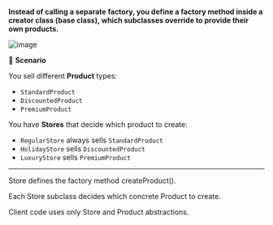 **Instead of calling a separate factory, you define a factory method inside a creator class (base class), which subclasses override to provide their own products.**

![image](https://github.com/user-attachments/assets/b5bde8c4-2059-4dd7-902a-1648c055871a)




🎯 **Scenario**

You sell different **Product** types:

- `StandardProduct`
- `DiscountedProduct`
- `PremiumProduct`

You have **Stores** that decide which product to create:

- `RegularStore` always sells `StandardProduct`
- `HolidayStore` sells `DiscountedProduct`
- `LuxuryStore` sells `PremiumProduct`

---

Store defines the factory method createProduct().

Each Store subclass decides which concrete Product to create.

Client code uses only Store and Product abstractions.

